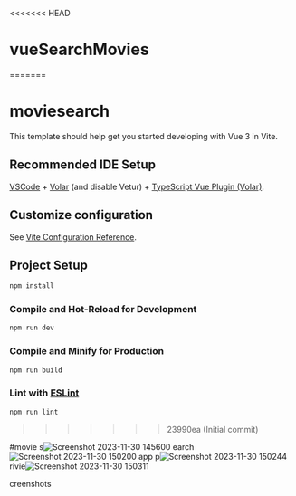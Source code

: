 <<<<<<< HEAD
# vueSearchMovies
=======
# moviesearch

This template should help get you started developing with Vue 3 in Vite.

## Recommended IDE Setup

[VSCode](https://code.visualstudio.com/) + [Volar](https://marketplace.visualstudio.com/items?itemName=Vue.volar) (and disable Vetur) + [TypeScript Vue Plugin (Volar)](https://marketplace.visualstudio.com/items?itemName=Vue.vscode-typescript-vue-plugin).

## Customize configuration

See [Vite Configuration Reference](https://vitejs.dev/config/).

## Project Setup

```sh
npm install
```

### Compile and Hot-Reload for Development

```sh
npm run dev
```

### Compile and Minify for Production

```sh
npm run build
```

### Lint with [ESLint](https://eslint.org/)

```sh
npm run lint
```
>>>>>>> 23990ea (Initial commit)
>>>>>>> 
#movie s![Screenshot 2023-11-30 145600](https://github.com/shaikhsohel0706/vueSearchMovies/assets/121325540/4f7026d5-6d9b-47d5-86bc-a52d2e49babc)
earch![Screenshot 2023-11-30 150200](https://github.com/shaikhsohel0706/vueSearchMovies/assets/121325540/270f9dfd-eba4-45c5-bec2-5d1a768cbd40)
 app p![Screenshot 2023-11-30 150244](https://github.com/shaikhsohel0706/vueSearchMovies/assets/121325540/6931705a-9cd3-4b61-862a-0aa8f20def5b)
rivie![Screenshot 2023-11-30 150311](https://github.com/shaikhsohel0706/vueSearchMovies/assets/121325540/bf772b2c-03b0-41b7-b70f-ad10abeb3cdf)
 
creenshots
 
